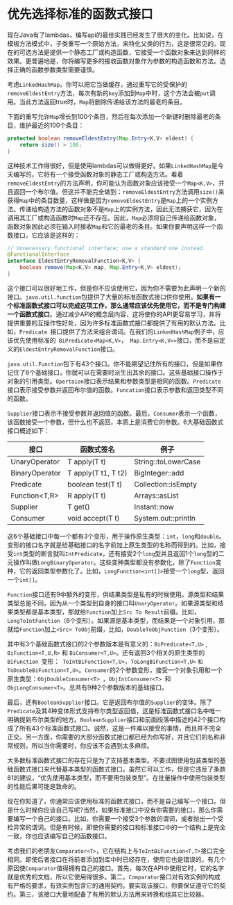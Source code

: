 # 优先选择标准的函数式接口

现在Java有了lambdas，编写api的最佳实践已经发生了很大的变化。比如说，在模板方法模式中，子类重写一个原始方法，来特化父类的行为，这是很常见的。现在的可选方法是提供一个静态工厂或构造函数，它接受一个函数对象来达到同样的效果。更普遍地是，你将编写更多的接收函数对象作为参数的构造函数和方法。选择正确的函数参数类型需要谨慎。

考虑`LinkedHashMap`。你可以把它当做缓存，通过重写它的受保护的` removeEldestEntry`方法，每次有新的`key`添加到`Map`中时，这个方法会被`put`调用。当此方法返回true时，`Map`将删除传递给该方法的最老的条目。

下面的重写允许`Map`增长到100个条目，然后在每次添加一个新键时删除最老的条目，维护最近的100个条目：

```java
protected boolean removeEldestEntry(Map.Entry<K,V> eldest) {
	return size() > 100;
}
```

这种技术工作得很好，但是使用lambdas可以做得更好。如果`LinkedHashMap`是今天编写的，它将有一个接受函数对象的静态工厂或构造方法。看着`removeEldestEntry`的方法声明，你可能认为函数对象应该接受一个`Map<K,V>`，并且返回一个布尔值。但这并不能完全做到：`removeEldestEntry`方法调用`size()`来获得`Map`中的条目数量，这样做是因为`removeEldestEntry`是`Map`上的一个实例方法。传递给构造方法的函数对象不是`Map`上的实例方法，因此无法捕获它，因为在调用其工厂或构造函数时`Map`还不存在。因此，`Map`必须将自己传递给函数对象，函数对象因此必须在输入时接收`Map`和它的最老的条目。如果你要声明这样一个函数接口，它应该是这样的：

```java
// Unnecessary functional interface; use a standard one instead.
@FunctionalInterface
interface EldestEntryRemovalFunction<K,V> {
	boolean remove(Map<K,V> map, Map.Entry<K,V> eldest);
}
```

这个接口可以很好地工作，但是你不应该使用它，因为你不需要为此声明一个新的接口。`java.util.function`包提供了大量的标准函数式接口供你使用。**如果有一个标准函数式接口可以完成这项工作，那么通常应该优先使用它，而不是专门构建一个函数式接口**。通过减少API的概念层内容，这将使你的API更容易学习，并将提供重要的互操作性好处，因为许多标准函数式接口都提供了有用的默认方法。比如，`Predicate `接口提供了方法来组合谓词。在我们的`LinkedHashMap`例子中，应该优先使用标准的` BiPredicate<Map<K,V>`，` Map.Entry<K,V>>`接口，而不是自定义的`EldestEntryRemovalFunction`接口。

`java.util.Function`包下有43个接口。你不能期望记住所有的接口，但是如果你记住了6个基础接口，你就可以在需要时派生出其余的接口。这些基础接口操作于对象的引用类型。`Opertaion`接口表示结果和参数类型是相同的函数。`Predicate`接口表示接受参数并返回布尔值的函数。`Funcation`接口表示参数和返回类型不同的函数。

`Supplier`接口表示不接受参数并返回值的函数。最后，`Consumer`表示一个函数，该函数接受一个参数，但什么也不返回，本质上是消费它的参数。6大基础函数式接口概述如下：

| 接口              | 函数式签名          | 例子                |
| ----------------- | ------------------- | ------------------- |
| UnaryOperator<T>  | T apply(T t)        | String::toLowerCase |
| BinaryOperator<T> | T apply(T t1, T t2) | BigInteger::add     |
| Predicate<T>      | boolean test(T t)   | Collection::isEmpty |
| Function<T,R>     | R apply(T t)        | Arrays::asList      |
| Supplier<T>       | T get()             | Instant::now        |
| Consumer<T>       | void accept(T t)    | System.out::println |

这6个基础接口中每一个都有3个变形，用于操作原生类型：`int`，`long`和`double`。变形的接口名字就是给基础接口的名字前加上原生类型的名称而得到的。比如，接受`int`类型的断言就叫`IntPredicate`，还有接受2个`long`型并且返回1个`long`型的二元操作叫做`LongBinaryOperator`。这些变种类型都没有参数化，除了`Function`变种，它的返回类型参数化了。比如，`LongFunction<int[]>`接受一个`long`型，返回一个`int[]`。

`Function`接口还有9中额外的变形，供结果类型是私有的时候使用。源类型和结果类型总是不同，因为从一个类型到自身的接口叫`UnaryOperator`。如果源类型和结果类型都是基本类型，那就给`Function`加上`Src To Result`前缀。比如，` LongToIntFunction `（6个变形）。如果源是基本类型，而结果是一个对象引用，那就给`Function`加上` <Src> ToObj `前缀，比如，`DoubleToObjFunction`（3个变形）。

其中有3个基础函数式接口的2个参数版本是有意义的：`BiPredicate<T,U>` , ` BiFunction<T,U,R>` 和 `BiConsumer<T,U>`。还有返回3个相关的原生类型的`BiFunction `变形：` ToIntBiFunction<T,U>`，`ToLongBiFunction<T,U>` `和ToDoubleBiFunction<T,U>`。`Consumer`的2个参数变形，接受一个对象引用和一个原生类型：`ObjDoubleConsumer<T> `，`ObjIntConsumer<T> `和` ObjLongConsumer<T> `。总共有9种2个参数版本的基础接口。

最后，还有`BooleanSupplier`接口。它是返回布尔值的`Supplier`的变体。除了`Predicate`及其4种变体形式支持布尔类型返回值，这是标准函数式接口名中唯一明确提到布尔类型的地方。`BooleanSupplier`接口和前面段落中描述的42个接口构成了所有43个标准函数式接口。诚然，这是一件难以接受的事情，而且并不完全正交。另一方面，你需要的大部分函数式接口都已经为你写好，并且它们的名称非常规则，所以当你需要时，你应该不会遇到太多麻烦。

大多数标准函数式接口的存在只是为了支持基本类型。不要试图使用包装类型的基础函数式接口来代替基本类型的函数式接口。虽然它可以工作，但是它违反了条款61的建议，“优先使用基本类型，而不要用包装类型”。在批量操作中使用包装类型的性能后果可能是致命的。

现在你知道了，你通常应该使用标准的函数式接口，而不是自己编写一个接口。但是什么时候你应该自己写呢?当然，如果标准接口中没有你需要的接口，那么你需要编写一个自己的接口。比如，你需要一个接受3个参数的谓词，或者抛出一个受检异常的谓词。但是有时候，即使你需要的接口和标准接口中的一个结构上是完全一致，你也应该编写自己的函数接口。

考虑我们的老朋友`Comparator<T>`，它在结构上与`ToIntBiFunction<T,T>`接口完全相同。即使后者接口在将前者添加到库中时已经存在，使用它也是错误的。有几个原因使`Comparator`值得拥有自己的接口。首先，每次在API中使用它时，它的名字就是优秀的文档，所以它使用得很多。第二，`Comparator`接口对有效实例的构成有严格的要求，有效实例包含它的通用契约。要实现该接口，你要保证遵守它的契约。第三，该接口大量地配备了有用的默认方法用来转换和组其它比较器。